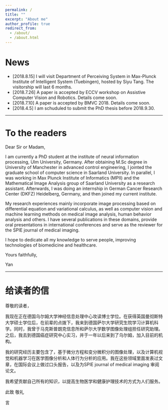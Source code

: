 ```yaml
---
permalink: /
title: ""
excerpt: "About me"
author_profile: true
redirect_from: 
  - /about/
  - /about.html
---
```


# News
* [2018.8.15] I will visit Department of Perceiving System in Max-Plunck Institute of Intelligent System (Tuebingen), hosted by Siyu Tang. The visitorship will last 6 months.
* [2018.7.26] A paper is accepted by ECCV workshop on Assistive Computer Vision and Robotics. Details come soon.
* [2018.7.10] A paper is accepted by BMVC 2018. Details come soon.
* [2018.4.5] I am schuduled to submit the PhD thesis before 2018.9.30.


---

# To the readers

Dear Sir or Madam,

I am currently a PhD student at the institute of neural information processing, Ulm University, Germany. After obtaining M.Sc degree in University of Manchester in advanced control engineering, I jointed the graduate school of computer science in Saarland University. In parallel, I was working in Max Plunck Institute of Informatics (MPII) and the Mathematical Image Analysis group of Saarland University as a research assistant. Afterwards, I was doing an internship in German Cancer Research Center (DKFZ) Heidelberg, Germany, and then joined my current institute. 

My research experiences mainly incorporate image processing based on differential equation and variational calculus, as well as computer vision and machine learning methods on medical image analysis, human behavior analysis and others. I have several publications in these domains, provide oral presentations in international conferences and serve as the reviewer for the SPIE journal of medical imaging. 

I hope to dedicate all my knowledge to serve people, improving technologies of biomedicine and healthcare. 

Yours faithfully,

Yan

---

# 给读者的信

尊敬的读者，

我现在正在德国乌尔姆大学神经信息处理中心攻读博士学位。在获得英国曼彻斯特大学硕士学位后，在前辈的点拨下，我来到德国萨尔大学研究生院学习计算机科学。同时，我曾于马克斯普朗克信息所和萨尔大学数学图像处理组担任研究助理。之后，我去到德国癌症研究中心实习，并于一年以后来到了乌尔姆，加入目前的机构。

我的研究经历主要包含了，基于微分方程和变分微积分的图像处理，以及计算机视觉和机器学习在医学图像分析和人体行为分析的应用。我在这些领域里面发表过文章，在国际会议上做过口头报告，以及为SPIE journal of medical imaging 审阅论文。

我希望贡献自己所有的知识，以提高生物医学和健康护理技术的方式为人们服务。


此致 
敬礼

言






